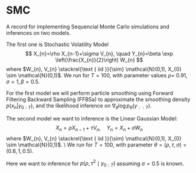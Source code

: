 # SMC
A record for implementing Sequencial Monte Carlo simulations and inferences on two models. 

The first one is Stochastic Volatility Model
$$
X_{n}=\rho X_{n-1}+\sigma V_{n}, \quad Y_{n}=\beta \exp \left(\frac{X_{n}}{2}\right) W_{n}
$$
where $W_{n}, V_{n} \stackrel{\text { iid }}{\sim} \mathcal{N}(0,1), X_{0} \sim \mathcal{N}(0,1)$.
We run for $T=100$, with parameter values $\rho=$ $0.91, \sigma=1, \beta=0.5$.

For the first model we will perform particle smoothing using Forward Filtering Backward Sampling (FFBSa) to approximate the smoothing density $p(x_n| y_{0:T})$, and the likelihood inference on $\nabla_{\theta} \log p_{\theta}\left(y_{:: T}\right)$.


The second model we want to inference is the Linear Gaussian Model:
$$
X_{n}=\rho X_{n-1}+\tau V_{n}, \quad Y_{n}=X_{n}+\sigma W_{n}
$$
where $W_{n}, V_{n} \stackrel{\text { iid }}{\sim} \mathcal{N}(0,1), X_{0} \sim \mathcal{N}(0,1)$. \\
We run for $T=100$, with parameter $\theta=(\rho, \tau, \sigma)=(0.8, 1, 0.5)$.

Here we want to inference for $p\left(\rho, \tau^{2} \mid y_{0: T}\right)$ assuming $\sigma=0.5$ is known.


